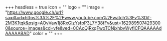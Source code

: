 +++
headless = true
icon = ""
logo = ""
image = "https://www.google.ch/url?sa=i&url=https%3A%2F%2Fwww.youtube.com%2Fwatch%3Fv%3Dif-2M3K1tqk&psig=AOvVaw1j8RxGlzYsfpP3L7Y38fFv&ust=1629895074293000&source=images&cd=vfe&ved=0CAcQjRxqFwoTCNjxhbvWyfICFQAAAAAdAAAAABAD"
color = ""
+++
